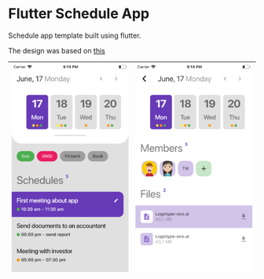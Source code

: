 # Flutter Schedule App

Schedule app template built using flutter.

The design was based on [this](https://dribbble.com/shots/6660965-Schedule-Page-for-SaaS-platform)

| ![](assets/screenshots/homepage.png) | ![](assets/screenshots/detailpage.png) |
|:---:|:---:|
